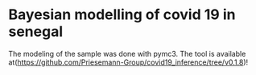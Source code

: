 # Bayesian modelling of covid 19 in senegal

The modeling of the sample was done with pymc3. The tool is available at(https://github.com/Priesemann-Group/covid19_inference/tree/v0.1.8)!